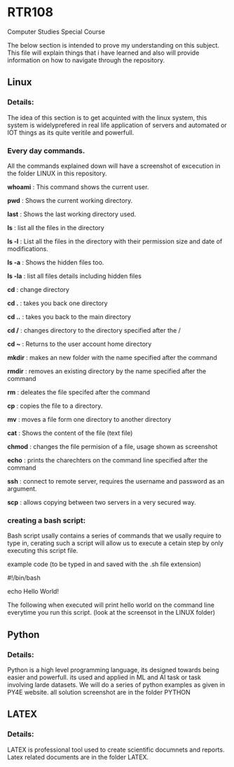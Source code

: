 # RTR108
Computer Studies Special Course

The below section is intended to prove my understanding on this subject. This file will explain things that i have learned and also will provide information on how to navigate through the repository.

## Linux
### Details:
The idea of this section is to get acquinted with the linux system, this system is widelyprefered in real life application of servers and automated or IOT things as its quite veritile and powerfull.
### Every day commands.
All the commands explained down will have a screenshot of excecution in the folder LINUX in this repository.

**whoami** : This command shows the current user.

**pwd** : Shows the current working directory.

**last** : Shows the last working directory used.

**ls** : list all the files in the directory

**ls -l** : List all the files in the directory with their permission size and date of modifications.

**ls -a** : Shows the hidden files too.

**ls -la** : list all files details including hidden files

**cd** : change directory

**cd .** : takes you back one directory

**cd ..** : takes you back to the main directory

**cd /** : changes directory to the directory specified after the /

**cd ~** : Returns to the user account home directory

**mkdir** : makes an new folder with the name specified after the command

**rmdir** : removes an existing directory by the name specified after the command

**rm** : deleates the file specifed after the command

**cp** : copies the file to a directory. 

**mv** : moves a file form one directory to another directory

**cat** : Shows the content of the file (text file)

**chmod** : changes the file permision of a file, usage shown as screenshot

**echo** : prints the charechters on the command line specified after the command

**ssh** : connect to remote server, requires the username and password as an argument.

**scp** : allows copying between two servers in a very secured way.

### creating a bash script:
Bash script usally contains a series of commands that we usally require to type in, cerating such a script will allow us to execute a cetain step by only executing this script file.

example code (to be typed in and saved with the .sh file extension)

#!/bin/bash

echo Hello World!

The following when executed will print hello world on the command line everytime you run this script. (look at the screensot in the LINUX folder)

## Python
### Details:
Python is a high level programming language, its designed towards being easier and powerfull. its used and applied in ML and AI task or task involving larde datasets.
We will do a series of python examples as given in PY4E website. all solution screenshot are in the folder PYTHON

## LATEX
### Details:
LATEX is professional tool used to create scientific documnets and reports. Latex related documents are in the folder LATEX.
